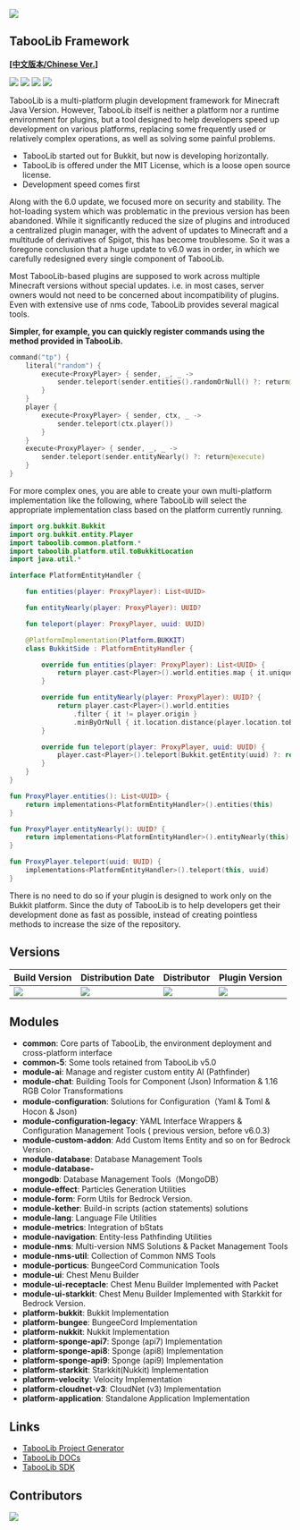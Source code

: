 ![](https://wiki.ptms.ink/images/6/69/Taboolib-png-blue-v2.png)

## TabooLib Framework

[**[中文版本/Chinese Ver.]**](https://github.com/TabooLib/TabooLib/blob/master/README-CN.md)

[![](https://app.codacy.com/project/badge/Grade/3e9c747cd4aa484ab7cd74b7666c4c43)](https://www.codacy.com/gh/TabooLib/TabooLib/dashboard?utm_source=github.com&amp;utm_medium=referral&amp;utm_content=TabooLib/TabooLib&amp;utm_campaign=Badge_Grade)
[![](https://www.codefactor.io/repository/github/taboolib/taboolib/badge)](https://www.codefactor.io/repository/github/taboolib/taboolib)
![](https://img.shields.io/github/contributors/taboolib/taboolib)
![](https://img.shields.io/github/languages/code-size/taboolib/taboolib)

TabooLib is a multi-platform plugin development framework for Minecraft Java Version. However, TabooLib itself is
neither a platform nor a runtime environment for plugins, but a tool designed to help developers speed up development on
various platforms, replacing some frequently used or relatively complex operations, as well as solving some painful
problems.

+ TabooLib started out for Bukkit, but now is developing horizontally.
+ TabooLib is offered under the MIT License, which is a loose open source license.
+ Development speed comes first

Along with the 6.0 update, we focused more on security and stability. The hot-loading system which was problematic in
the previous version has been abandoned. While it significantly reduced the size of plugins and introduced a centralized
plugin manager, with the advent of updates to Minecraft and a multitude of derivatives of Spigot, this has become
troublesome. So it was a foregone conclusion that a huge update to v6.0 was in order, in which we carefully redesigned
every single component of TabooLib.

Most TabooLib-based plugins are supposed to work across multiple Minecraft versions without special updates. i.e. in
most cases, server owners would not need to be concerned about incompatibility of plugins. Even with extensive use of
nms code, TabooLib provides several magical tools.

**Simpler, for example, you can quickly register commands using the method provided in TabooLib.**

```kotlin
command("tp") {
    literal("random") {
        execute<ProxyPlayer> { sender, _, _ ->
            sender.teleport(sender.entities().randomOrNull() ?: return@execute)
        }
    }
    player {
        execute<ProxyPlayer> { sender, ctx, _ ->
            sender.teleport(ctx.player())
        }
    }
    execute<ProxyPlayer> { sender, _, _ ->
        sender.teleport(sender.entityNearly() ?: return@execute)
    }
}
```

For more complex ones, you are able to create your own multi-platform implementation like the following, where TabooLib
will select the appropriate implementation class based on the platform currently running.

```kotlin
import org.bukkit.Bukkit
import org.bukkit.entity.Player
import taboolib.common.platform.*
import taboolib.platform.util.toBukkitLocation
import java.util.*

interface PlatformEntityHandler {

    fun entities(player: ProxyPlayer): List<UUID>

    fun entityNearly(player: ProxyPlayer): UUID?

    fun teleport(player: ProxyPlayer, uuid: UUID)

    @PlatformImplementation(Platform.BUKKIT)
    class BukkitSide : PlatformEntityHandler {

        override fun entities(player: ProxyPlayer): List<UUID> {
            return player.cast<Player>().world.entities.map { it.uniqueId }
        }

        override fun entityNearly(player: ProxyPlayer): UUID? {
            return player.cast<Player>().world.entities
                .filter { it != player.origin }
                .minByOrNull { it.location.distance(player.location.toBukkitLocation()) }?.uniqueId
        }

        override fun teleport(player: ProxyPlayer, uuid: UUID) {
            player.cast<Player>().teleport(Bukkit.getEntity(uuid) ?: return)
        }
    }
}

fun ProxyPlayer.entities(): List<UUID> {
    return implementations<PlatformEntityHandler>().entities(this)
}

fun ProxyPlayer.entityNearly(): UUID? {
    return implementations<PlatformEntityHandler>().entityNearly(this)
}

fun ProxyPlayer.teleport(uuid: UUID) {
    implementations<PlatformEntityHandler>().teleport(this, uuid)
}
```

There is no need to do so if your plugin is designed to work only on the Bukkit platform. Since the duty of TabooLib is
to help developers get their development done as fast as possible, instead of creating pointless methods to increase the
size of the repository.

## Versions

| Build Version                                                                                                                                                      | Distribution Date                                                                                                                                                 | Distributor                                                                                                                                                           | Plugin Version                                                                                                                                                                  |
|--------------------------------------------------------------------------------------------------------------------------------------------------------------------|-------------------------------------------------------------------------------------------------------------------------------------------------------------------|-----------------------------------------------------------------------------------------------------------------------------------------------------------------------|---------------------------------------------------------------------------------------------------------------------------------------------------------------------------------|
| ![](https://img.shields.io/badge/dynamic/json?label=Version&query=%24.tag_name&url=https%3A%2F%2Fapi.github.com%2Frepos%2FTabooLib%2FTabooLib%2Freleases%2Flatest) | ![](https://img.shields.io/badge/dynamic/json?label=Date&query=%24.created_at&url=https%3A%2F%2Fapi.github.com%2Frepos%2FTabooLib%2FTabooLib%2Freleases%2Flatest) | ![](https://img.shields.io/badge/dynamic/json?label=Author&query=%24.author.login&url=https%3A%2F%2Fapi.github.com%2Frepos%2FTabooLib%2FTabooLib%2Freleases%2Flatest) | ![](https://img.shields.io/badge/dynamic/json?label=Plugin&query=%24.tag_name&url=https%3A%2F%2Fapi.github.com%2Frepos%2FTabooLib%2Ftaboolib-gradle-plugin%2Freleases%2Flatest) |

## Modules

+ __common__: Core parts of TabooLib, the environment deployment and cross-platform interface
+ __common-5__: Some tools retained from TabooLib v5.0
+ __module-ai__: Manage and register custom entity AI (Pathfinder)
+ __module-chat__: Building Tools for Component (Json) Information & 1.16 RGB Color Transformations
+ __module-configuration__: Solutions for Configuration（Yaml & Toml & Hocon & Json)
+ __module-configuration-legacy__: YAML Interface Wrappers & Configuration Management Tools ( previous version, before
  v6.0.3)
+ __module-custom-addon__: Add Custom Items Entity and so on for Bedrock Version.
+ __module-database__: Database Management Tools
+ __module-database-mongodb__: Database Management Tools（MongoDB）
+ __module-effect__: Particles Generation Utilities
+ __module-form__: Form Utils for Bedrock Version.
+ __module-kether__: Build-in scripts (action statements) solutions
+ __module-lang__: Language File Utilities
+ __module-metrics__: Integration of bStats
+ __module-navigation__: Entity-less Pathfinding Utilities
+ __module-nms__: Multi-version NMS Solutions & Packet Management Tools
+ __module-nms-util__: Collection of Common NMS Tools
+ __module-porticus__: BungeeCord Communication Tools
+ __module-ui__: Chest Menu Builder
+ __module-ui-receptacle__: Chest Menu Builder Implemented with Packet
+ __module-ui-starkkit__: Chest Menu Builder Implemented with Starkkit for Bedrock Version.
+ __platform-bukkit__: Bukkit Implementation
+ __platform-bungee__: BungeeCord Implementation
+ __platform-nukkit__: Nukkit Implementation
+ __platform-sponge-api7__: Sponge (api7) Implementation
+ __platform-sponge-api8__: Sponge (api8) Implementation
+ __platform-sponge-api9__: Sponge (api9) Implementation
+ __platform-starkkit__: Starkkit(Nukkit) Implementation
+ __platform-velocity__: Velocity Implementation
+ __platform-cloudnet-v3__: CloudNet (v3) Implementation
+ __platform-application__: Standalone Application Implementation

## Links

+ [TabooLib Project Generator](https://get.tabooproject.org)
+ [TabooLib DOCs](https://docs.tabooproject.org)
+ [TabooLib SDK](https://github.com/taboolib/taboolib-sdk)

## Contributors

![](https://contrib.rocks/image?repo=taboolib/taboolib)

